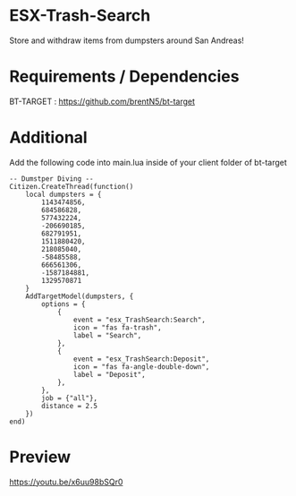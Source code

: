 # ESX-Trash-Search
Store and withdraw items from dumpsters around San Andreas!

# Requirements / Dependencies
BT-TARGET : https://github.com/brentN5/bt-target

# Additional
Add the following code into main.lua inside of your client folder of bt-target

```
-- Dumstper Diving --
Citizen.CreateThread(function()
	local dumpsters = {
        1143474856,
		684586828,
		577432224,
		-206690185,
		682791951,
		1511880420,
		218085040,
		-58485588,
		666561306,
		-1587184881,
		1329570871
    }
    AddTargetModel(dumpsters, {
        options = {
            {
                event = "esx_TrashSearch:Search",
                icon = "fas fa-trash",
                label = "Search",
            },
			{
                event = "esx_TrashSearch:Deposit",
                icon = "fas fa-angle-double-down",
                label = "Deposit",
            },
        },
        job = {"all"},
        distance = 2.5
    })
end)
```
# Preview
https://youtu.be/x6uu98bSQr0
